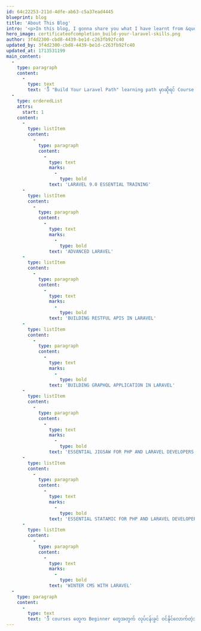 ```yaml
---
id: 64c22253-211d-4dfe-ab63-c5a37ead4445
blueprint: blog
title: 'About This Blog'
intro: '<p>In this blog, I gonna share you what I have learnt from &quot;Build Your Laravel Skills&quot; Learning Path Courses.</p>'
hero_image: certificateofcompletion_build-your-laravel-skills.png
author: 3f4d2300-cbd8-4439-be1d-c263fb92fc40
updated_by: 3f4d2300-cbd8-4439-be1d-c263fb92fc40
updated_at: 1713531199
main_content:
  -
    type: paragraph
    content:
      -
        type: text
        text: 'ဒီ "Build Your Laravel Path" learning path မှာဆိုရင် Course စုစုပေါင်း ၇ ခုရှိတယ်။'
  -
    type: orderedList
    attrs:
      start: 1
    content:
      -
        type: listItem
        content:
          -
            type: paragraph
            content:
              -
                type: text
                marks:
                  -
                    type: bold
                text: 'LARAVEL 9.0 ESSENTIAL TRAINING'
      -
        type: listItem
        content:
          -
            type: paragraph
            content:
              -
                type: text
                marks:
                  -
                    type: bold
                text: 'ADVANCED LARAVEL'
      -
        type: listItem
        content:
          -
            type: paragraph
            content:
              -
                type: text
                marks:
                  -
                    type: bold
                text: 'BUILDING RESTFUL APIS IN LARAVEL'
      -
        type: listItem
        content:
          -
            type: paragraph
            content:
              -
                type: text
                marks:
                  -
                    type: bold
                text: 'BUILDING GRAPHQL APPLICATION IN LARAVEL'
      -
        type: listItem
        content:
          -
            type: paragraph
            content:
              -
                type: text
                marks:
                  -
                    type: bold
                text: 'ESSENTIAL JIGSAW FOR PHP AND LARAVEL DEVELOPERS INTRODUCTION TO JIGSAW'
      -
        type: listItem
        content:
          -
            type: paragraph
            content:
              -
                type: text
                marks:
                  -
                    type: bold
                text: 'ESSENTIAL STATAMIC FOR PHP AND LARAVEL DEVELOPERS'
      -
        type: listItem
        content:
          -
            type: paragraph
            content:
              -
                type: text
                marks:
                  -
                    type: bold
                text: 'WINTER CMS WITH LARAVEL'
  -
    type: paragraph
    content:
      -
        type: text
        text: 'ဒီ courses တွေက Beginner တွေအတွက် လုပ်ငန်းခွင် ဝင်နိုင်လောက်တဲ့အထိ ကောင်းကောင်း cover ဖြစ်အောင် သေချာ manage လုပ်ပေးထားတာတွေ့ရတယ်၊ course တစ်ခုစီက‌နေ ဘာတွေလေ့လာရမလဲဆိုတဲ့ အသေးစိတ်ကိုတော့ သူ့ သက်ဆိုင်ရာ topic တွေမှာ ပြောပြပေးထားတယ်၊ သက်ဆိုင်ရာ topic တွေမှာ တွေ့ကြမယ်လေ၊ See ya 😃'
---
```

